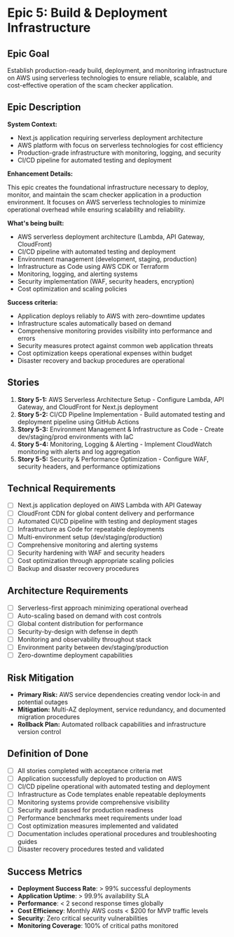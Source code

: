 # Epic 5: Build & Deployment Infrastructure

## Epic Goal

Establish production-ready build, deployment, and monitoring infrastructure on AWS using serverless technologies to ensure reliable, scalable, and cost-effective operation of the scam checker application.

## Epic Description

**System Context:**
- Next.js application requiring serverless deployment architecture
- AWS platform with focus on serverless technologies for cost efficiency
- Production-grade infrastructure with monitoring, logging, and security
- CI/CD pipeline for automated testing and deployment

**Enhancement Details:**

This epic creates the foundational infrastructure necessary to deploy, monitor, and maintain the scam checker application in a production environment. It focuses on AWS serverless technologies to minimize operational overhead while ensuring scalability and reliability.

**What's being built:**
- AWS serverless deployment architecture (Lambda, API Gateway, CloudFront)
- CI/CD pipeline with automated testing and deployment
- Environment management (development, staging, production)
- Infrastructure as Code using AWS CDK or Terraform
- Monitoring, logging, and alerting systems
- Security implementation (WAF, security headers, encryption)
- Cost optimization and scaling policies

**Success criteria:**
- Application deploys reliably to AWS with zero-downtime updates
- Infrastructure scales automatically based on demand
- Comprehensive monitoring provides visibility into performance and errors
- Security measures protect against common web application threats
- Cost optimization keeps operational expenses within budget
- Disaster recovery and backup procedures are operational

## Stories

1. **Story 5-1:** AWS Serverless Architecture Setup - Configure Lambda, API Gateway, and CloudFront for Next.js deployment
2. **Story 5-2:** CI/CD Pipeline Implementation - Build automated testing and deployment pipeline using GitHub Actions
3. **Story 5-3:** Environment Management & Infrastructure as Code - Create dev/staging/prod environments with IaC
4. **Story 5-4:** Monitoring, Logging & Alerting - Implement CloudWatch monitoring with alerts and log aggregation
5. **Story 5-5:** Security & Performance Optimization - Configure WAF, security headers, and performance optimizations

## Technical Requirements

- [ ] Next.js application deployed on AWS Lambda with API Gateway
- [ ] CloudFront CDN for global content delivery and performance
- [ ] Automated CI/CD pipeline with testing and deployment stages
- [ ] Infrastructure as Code for repeatable deployments
- [ ] Multi-environment setup (dev/staging/production)
- [ ] Comprehensive monitoring and alerting systems
- [ ] Security hardening with WAF and security headers
- [ ] Cost optimization through appropriate scaling policies
- [ ] Backup and disaster recovery procedures

## Architecture Requirements

- [ ] Serverless-first approach minimizing operational overhead
- [ ] Auto-scaling based on demand with cost controls
- [ ] Global content distribution for performance
- [ ] Security-by-design with defense in depth
- [ ] Monitoring and observability throughout stack
- [ ] Environment parity between dev/staging/production
- [ ] Zero-downtime deployment capabilities

## Risk Mitigation

- **Primary Risk:** AWS service dependencies creating vendor lock-in and potential outages
- **Mitigation:** Multi-AZ deployment, service redundancy, and documented migration procedures
- **Rollback Plan:** Automated rollback capabilities and infrastructure version control

## Definition of Done

- [ ] All stories completed with acceptance criteria met
- [ ] Application successfully deployed to production on AWS
- [ ] CI/CD pipeline operational with automated testing and deployment
- [ ] Infrastructure as Code templates enable repeatable deployments
- [ ] Monitoring systems provide comprehensive visibility
- [ ] Security audit passed for production readiness
- [ ] Performance benchmarks meet requirements under load
- [ ] Cost optimization measures implemented and validated
- [ ] Documentation includes operational procedures and troubleshooting guides
- [ ] Disaster recovery procedures tested and validated

## Success Metrics

- **Deployment Success Rate**: > 99% successful deployments
- **Application Uptime**: > 99.9% availability SLA
- **Performance**: < 2 second response times globally
- **Cost Efficiency**: Monthly AWS costs < $200 for MVP traffic levels
- **Security**: Zero critical security vulnerabilities
- **Monitoring Coverage**: 100% of critical paths monitored